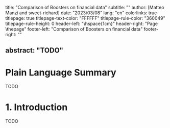 title: "Comparison of Boosters on financial data"
subtitle: ""
author: [Matteo Manzi and sweet-richard]
date: "2023/03/08"
lang: "en"
colorlinks: true
titlepage: true
titlepage-text-color: "FFFFFF"
titlepage-rule-color: "360049"
titlepage-rule-height: 0
header-left: "\\hspace{1cm}"
header-right: "Page \\thepage"
footer-left: "Comparison of Boosters on financial data"
footer-right: ""

abstract: "TODO"
---

# Plain Language Summary

TODO

# 1. Introduction

TODO